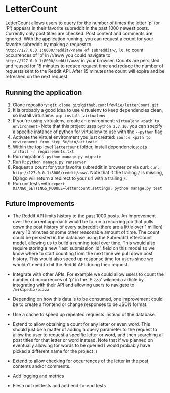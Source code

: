 # LetterCount

LetterCount allows users to query for the number of times the letter 'p' (or 'P') appears in their favorite subreddit
in the past 1000 newest posts. Currently only post titles are checked. Post content and comments are ignored. With the
application running, you can request a count for your favorite subreddit by making a request to 
`http://127.0.0.1:8000/reddit/<name of subreddit>/`, i.e. to count occurrences of 'p' in /r/aww you could navigate to 
`http://127.0.0.1:8000/reddit/aww/` in your browser. Counts are persisted and reused for 15 minutes to reduce request
time and reduce the number of requests sent to the Reddit API. After 15 minutes the count will expire and be refreshed
on the next request.


## Running the application
1) Clone repository: `git clone git@github.com:lfowlie/letterCount.git`
2) It is probably a good idea to use virtualenv to keep dependencies clean, so install virtualenv: 
`pip install virtualenv`
3) If you're using virtualenv, create an environment: `virtualenv <path to environment>` Note that this project
uses `python 2.7.10`, you can specify a specific instance of python for virtualenv to use with the `--python` flag
4) Activate the virtual environment you just created: `source <path to environment from step 3>/bin/activate`
5) Within the top level `lettercount` folder, install dependencies: `pip install -r requirements.txt`
6) Run migrations: `python manage.py migrate`
6) Run it: `python manage.py runserver`
7) Request a count for your favorite subreddit in browser or via curl: `curl http://127.0.0.1:8000/reddit/aww/`.
Note that if the trailing `/` is missing, Django will return a redirect to your url with a trailing `/`.
8) Run unittests with `export DJANGO_SETTINGS_MODULE=lettercount.settings; python manage.py test`


## Future Improvements

- The Reddit API limits history to the past 1000 posts. An improvement over the current approach would be to run a 
 recurring job that pulls down the post history of every subreddit (there are a little over 1 million) every 10 minutes
 or some other reasonable amount of time. The count could be persisted in the database using the SubredditLetterCount
 model, allowing us to build a running total over time. This would also require storing a new "last_submission_id" field
 on this model so we know where to start counting from the next time we pull down post history. This would also speed 
 up response time for users since we wouldn't need to hit the Reddit API during their request.
 
- Integrate with other APIs. For example we could allow users to count the number of occurrences of 'p' in the 'Pizza'
 wikipedia article by integrating with their API and allowing users to navigate to `/wikipedia/pizza`
 
- Depending on how this data is to be consumed, one improvement could be to create a frontend or change responses to be
 JSON format.
 
- Use a cache to speed up repeated requests instead of the database.
 
- Extend to allow obtaining a count for any letter or even word. This should just be a matter of adding a query
 parameter to the request to allow the user to request a specific letter or word, and then searching all post titles for
 that letter or word instead. Note that if we planned on eventually allowing for words to be queried I would probably
 have picked a different name for the project :)

- Extend to allow checking for occurrences of the letter in the post contents and/or comments.

- Add logging and metrics

- Flesh out unittests and add end-to-end tests